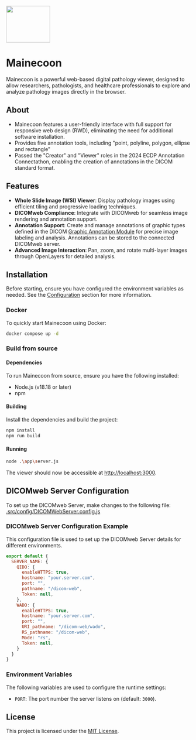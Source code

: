 <p align="left">
  <img src="./src/assests/mainecoon.png" height="100" width="120" alt="" />
</p>

# Mainecoon

Mainecoon is a powerful web-based digital pathology viewer, designed to allow researchers, pathologists, and healthcare professionals to explore and analyze pathology images directly in the browser. 

## About

- Mainecoon features a user-friendly interface with full support for responsive web design (RWD), eliminating the need for additional software installation.
- Provides five annotation tools, including "point, polyline, polygon, ellipse and rectangle"
- Passed the "Creator" and "Viewer" roles in the 2024 ECDP Annotation Connectathon, enabling the creation of annotations in the DICOM standard format.

## Features

- **Whole Slide Image (WSI) Viewer**: Display pathology images using efficient tiling and progressive loading techniques.
- **DICOMweb Compliance**: Integrate with DICOMweb for seamless image rendering and annotation support.
- **Annotation Support**: Create and manage annotations of graphic types defined in the DICOM [Graphic Annotation Module](https://dicom.nema.org/medical/dicom/current/output/chtml/part03/sect_C.10.5.html) for precise image labeling and analysis. Annotations can be stored to the connected DICOMweb server.
- **Advanced Image Interaction**: Pan, zoom, and rotate multi-layer images through OpenLayers for detailed analysis.

## Installation

Before starting, ensure you have configured the environment variables as needed. See the [Configuration](#configuration) section for more information.

### Docker

To quickly start Mainecoon using Docker:

```bash
docker compose up -d
```

### Build from source

#### Dependencies

To run Mainecoon from source, ensure you have the following installed:

- Node.js (v18.18 or later)
- npm

#### Building

Install the dependencies and build the project:

```bash
npm install
npm run build
```

#### Running

```bash
node .\app\server.js
```

The viewer should now be accessible at [http://localhost:3000](http://localhost:3000).


## DICOMweb Server Configuration

To set up the DICOMweb Server, make changes to the following file:
[.src/config/DICOMWebServer.config.js](./src/config/DICOMWebServer.config.js)


### DICOMweb Server Configuration Example

This configuration file is used to set up the DICOMweb Server details for different environments.

```javascript
export default {
  SERVER_NAME: {
    QIDO: {
      enableHTTPS: true,
      hostname: "your.server.com",
      port: "",
      pathname: "/dicom-web",
      Token: null,
    },
    WADO: {
      enableHTTPS: true,
      hostname: "your.server.com",
      port: "",
      URI_pathname: "/dicom-web/wado",
      RS_pathname: "/dicom-web",
      Mode: "rs",
      Token: null,
    }
  }
}
```



### Environment Variables

The following variables are used to configure the runtime settings:

- `PORT`: The port number the server listens on (default: `3000`).

## License

This project is licensed under the [MIT License](./LICENSE).
